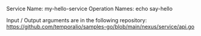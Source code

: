 Service Name:
	my-hello-service
Operation Names:
	echo
	say-hello

Input / Output arguments are in the following repository:
https://github.com/temporalio/samples-go/blob/main/nexus/service/api.go
